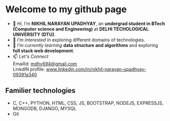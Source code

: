 # Welcome to my github page
- 👋 *Hi*, I’m **NIKHIL NARAYAN UPADHYAY**, an **undergrad student in BTech (Computer science and Engineering)** at **DELHI TECHOLOGICAL UNIVERSITY (DTU)**.
- 👀 *I’m interested in* exploring different domains of technologies.
- 🌱 *I’m currently learning* **data structure and algorithms** and exploring **full stack web development**.
- 📫 *Let's Connect* <br> EmailId: mdhv694@gmail.com <br> LinkdIN profile: www.linkedin.com/in/nikhil-narayan-upadhyay-09391a340
## Familier technologies
- C, C++, PYTHON, HTML, CSS, JS, BOOTSTRAP, NODEJS, EXPRESSJS, MONGODB, DJANGO, MYSQL
- Git

<!---
narayn9/narayn9 is a ✨ special ✨ repository because its `README.md` (this file) appears on your GitHub profile.
You can click the Preview link to take a look at your changes.
--->
